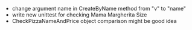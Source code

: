 - change argument name in CreateByName method from "v" to "name"
- write new unittest for checking Mama Margherita Size
- CheckPizzaNameAndPrice object comparison might be good idea